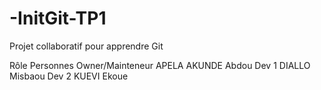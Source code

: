 # -InitGit-TP1
Projet collaboratif pour apprendre Git

Rôle               Personnes
Owner/Mainteneur   APELA AKUNDE Abdou
Dev 1              DIALLO Misbaou
Dev 2              KUEVI Ekoue
